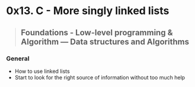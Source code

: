 # 0x13. C - More singly linked lists
> ## Foundations - Low-level programming & Algorithm ― Data structures and Algorithms

### General
* How to use linked lists
* Start to look for the right source of information without too much help

